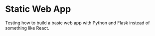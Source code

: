 # Static Web App

Testing how to build a basic web app with Python and Flask instead of something like React.